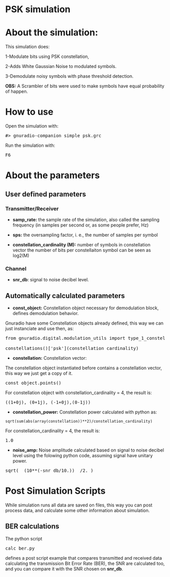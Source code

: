 # PSK simulation

# About the simulation:
This simulation does:

1-Modulate bits using PSK constellation,

2-Adds White Gaussian Noise to modulated symbols.

3-Demodulate noisy symbols with phase threshold detection.

**OBS:** A Scrambler of bits were used to make symbols have equal probability
of happen.

# How to use

Open the simulation with:

<pre>#> gnuradio-companion simple_psk.grc</pre>

Run the simulation with:

<pre>F6</pre>

# About the parameters

## User defined parameters

### Transmitter/Receiver

* **samp_rate:** the sample rate of the simulation, also called the sampling frequency (in samples per second or, as some people prefer, Hz)

* **sps:** the oversampling factor, i. e., the number of samples per symbol

* **constellation_cardinality (M):**  number of symbols in constellation vector
the number of bits per constellaiton symbol can be seen as log2(M)

### Channel

* **snr_db**: signal to noise decibel level.

## Automatically calculated parameters

* **const_object:** Constellation object necessary for demodulation block, 
defines demodulation behavior.

Gnuradio have some Constellation objects already defined, 
this way we can just instanciate and use then, as:

<pre>
from gnuradio.digital.modulation_utils import type_1_constellations as constellations

constellations()['psk'](constellation_cardinality)
</pre>


* **constellation:** Constellation vector:

The constellation object instantiated before contains a constellation vector,
this way we just get a copy of it.

<pre>
const_object.points()
</pre>

For constellation object with constellation_cardinality = 4, the result is:

<pre>
((1+0j), (0+1j), (-1+0j),(0-1j))
</pre>

* **constellation_power:** Constellation power calculated with python as:

<pre><code>sqrt(sum(abs(array(constellation))**2)/constellation_cardinality)</code></pre>

For constellation_cardinality = 4, the result is:

<pre>1.0</pre>

* **noise_amp:** Noise amplitude calculated based on signal to noise decibel level
using the folowing python code, assuming signal have unitary power.

<pre>sqrt(  (10**(-snr_db/10.))  /2. )</pre>

# Post Simulation Scripts

While simulation runs all data are saved on files, this way
you can post process data, and calculate some other information
about simulation.

## BER calculations

The python script <pre>calc_ber.py</pre> defines a post script example that
compares transmitted and received data calculating the transmission Bit Error
Rate (BER), the SNR are calculated too, and you can compare it with the 
SNR chosen on **snr_db**.

